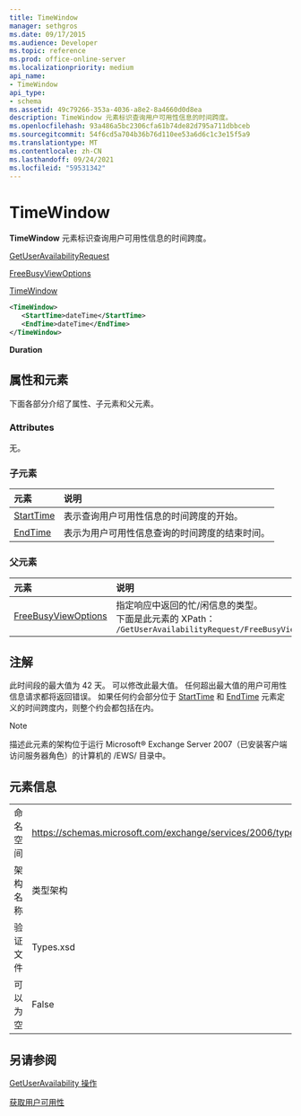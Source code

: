 ```yaml
---
title: TimeWindow
manager: sethgros
ms.date: 09/17/2015
ms.audience: Developer
ms.topic: reference
ms.prod: office-online-server
ms.localizationpriority: medium
api_name:
- TimeWindow
api_type:
- schema
ms.assetid: 49c79266-353a-4036-a8e2-8a4660d0d8ea
description: TimeWindow 元素标识查询用户可用性信息的时间跨度。
ms.openlocfilehash: 93a486a5bc2306cfa61b74de82d795a711dbbceb
ms.sourcegitcommit: 54f6cd5a704b36b76d110ee53a6d6c1c3e15f5a9
ms.translationtype: MT
ms.contentlocale: zh-CN
ms.lasthandoff: 09/24/2021
ms.locfileid: "59531342"
---
```

# <a name="timewindow"></a>TimeWindow

**TimeWindow** 元素标识查询用户可用性信息的时间跨度。 
  
[GetUserAvailabilityRequest](getuseravailabilityrequest.md)
  
[FreeBusyViewOptions](freebusyviewoptions.md)
  
[TimeWindow](timewindow.md)
  
```xml
<TimeWindow>
   <StartTime>dateTime</StartTime>
   <EndTime>dateTime</EndTime>
</TimeWindow>
```

 **Duration**
## <a name="attributes-and-elements"></a>属性和元素

下面各部分介绍了属性、子元素和父元素。
  
### <a name="attributes"></a>Attributes

无。
  
### <a name="child-elements"></a>子元素

|**元素**|**说明**|
|:-----|:-----|
|[StartTime](starttime.md) <br/> |表示查询用户可用性信息的时间跨度的开始。  <br/> |
|[EndTime](endtime.md) <br/> |表示为用户可用性信息查询的时间跨度的结束时间。  <br/> |
   
### <a name="parent-elements"></a>父元素

|**元素**|**说明**|
|:-----|:-----|
|[FreeBusyViewOptions](freebusyviewoptions.md) <br/> |指定响应中返回的忙/闲信息的类型。  <br/> 下面是此元素的 XPath：  <br/>  `/GetUserAvailabilityRequest/FreeBusyViewOptions` <br/> |
   
## <a name="remarks"></a>注解

此时间段的最大值为 42 天。 可以修改此最大值。 任何超出最大值的用户可用性信息请求都将返回错误。 如果任何约会部分位于 [StartTime](starttime.md) 和 [EndTime](endtime.md) 元素定义的时间跨度内，则整个约会都包括在内。 
  
> [!NOTE]
> 描述此元素的架构位于运行 Microsoft® Exchange Server 2007（已安装客户端访问服务器角色）的计算机的 /EWS/ 目录中。 
  
## <a name="element-information"></a>元素信息

|||
|:-----|:-----|
|命名空间  <br/> |https://schemas.microsoft.com/exchange/services/2006/types  <br/> |
|架构名称  <br/> |类型架构  <br/> |
|验证文件  <br/> |Types.xsd  <br/> |
|可以为空  <br/> |False  <br/> |
   
## <a name="see-also"></a>另请参阅



[GetUserAvailability 操作](getuseravailability-operation.md)


[获取用户可用性](https://msdn.microsoft.com/library/d4133fcb-9b0f-4e6b-aadf-a389da83516a%28Office.15%29.aspx)

